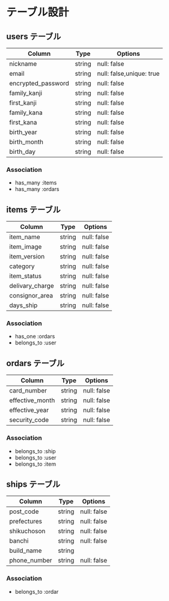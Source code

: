 # テーブル設計

## users テーブル

| Column             | Type   | Options                  |
| ------------------ | ------ | ----------------------   |
| nickname           | string | null: false              |
| email              | string | null: false,unique: true |
| encrypted_password | string | null: false              |
| family_kanji       | string | null: false              |
| first_kanji        | string | null: false              |
| family_kana        | string | null: false              |
| first_kana         | string | null: false              |
| birth_year         | string | null: false              |
| birth_month        | string | null: false              |
| birth_day          | string | null: false              |
### Association

- has_many :items
- has_many :ordars

## items テーブル

| Column             | Type   | Options     |
| ------------------ | ------ | ----------- |
| item_name          | string | null: false |
| item_image         | string | null: false |
| item_version       | string | null: false |
| category           | string | null: false |
| item_status        | string | null: false |
| delivary_charge    | string | null: false |
| consignor_area     | string | null: false |
| days_ship          | string | null: false |


### Association


- has_one :ordars
- belongs_to :user


## ordars テーブル

| Column             | Type   | Options     |
| ------------------ | ------ | ----------- |
| card_number        | string | null: false |
| effective_month    | string | null: false |
| effective_year     | string | null: false |
| security_code      | string | null: false |


### Association

- belongs_to :ship
- belongs_to :user
- belongs_to :item

## ships テーブル

| Column             | Type   | Options     |
| ------------------ | ------ | ----------- |
| post_code          | string | null: false |
| prefectures        | string | null: false |
| shikuchoson        | string | null: false |
| banchi             | string | null: false |
| build_name         | string |             |
| phone_number       | string | null: false |

### Association

- belongs_to :ordar
